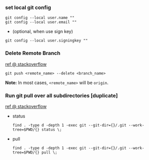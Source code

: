 ### set local git config
```
git config --local user.name ""
git config --local user.email ""
```
* (optional, when use sign key)
```
git config --local user.signingkey ""
```

### Delete Remote Branch
[ref @ stackoverflow](https://stackoverflow.com/a/2003515)

`git push <remote_name> --delete <branch_name>`

**Note:** In most cases, `<remote_name>` will be `origin`.

### Run git pull over all subdirectories [duplicate]
[ref @ stackoverflow](https://stackoverflow.com/a/12495234)

* status

  `find . -type d -depth 1 -exec git --git-dir={}/.git --work-tree=$PWD/{} status \;`

* pull

  `find . -type d -depth 1 -exec git --git-dir={}/.git --work-tree=$PWD/{} pull \;`
